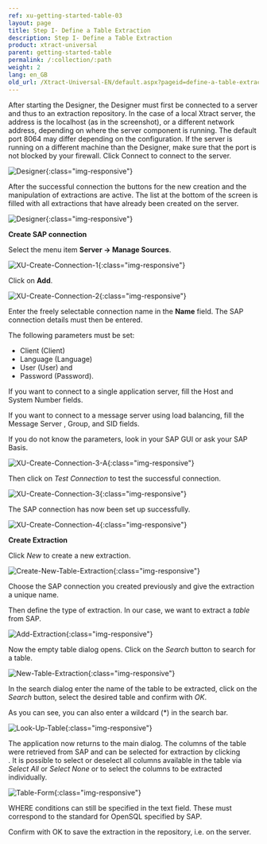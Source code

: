 ```yaml
---
ref: xu-getting-started-table-03
layout: page
title: Step I- Define a Table Extraction
description: Step I- Define a Table Extraction
product: xtract-universal
parent: getting-started-table
permalink: /:collection/:path
weight: 2
lang: en_GB
old_url: /Xtract-Universal-EN/default.aspx?pageid=define-a-table-extraction
---
```


After starting the Designer, the Designer must first be connected to a server and thus to an extraction repository. In the case of a local Xtract server, the address is the localhost (as in the screenshot), or a different network address, depending on where the server component is running. The default port 8064 may differ depending on the configuration. If the server is running on a different machine than the Designer, make sure that the port is not blocked by your firewall. Click Connect to connect to the server. 

![Designer](/img/content/xu_connect_screen_neu.png){:class="img-responsive"}

After the successful connection the buttons for the new creation and the manipulation of extractions are active. The list at the bottom of the screen is filled with all extractions that have already been created on the server.

![Designer](/img/content/xu_3.x_initial_screen.png){:class="img-responsive"}

**Create SAP connection**

Select the menu item **Server -> Manage Sources**.

![XU-Create-Connection-1](/img/content/server_manage_sources.png){:class="img-responsive"}

Click on **Add**.

![XU-Create-Connection-2](/img/content/xu_manage_sources.png){:class="img-responsive"}

Enter the freely selectable connection name in the **Name** field. The SAP connection details must then be entered. <br>

The following parameters must be set: <br>
- Client (Client)
- Language (Language)
- User (User) and 
- Password (Password). <br>

If you want to connect to a single application server, fill the Host and System Number fields. <br>

If you want to connect to a message server using load balancing, fill the Message Server , Group, and SID fields. <br>

If you do not know the parameters, look in your SAP GUI or ask your SAP Basis. 

![XU-Create-Connection-3-A](/img/content/xu_source_details.png){:class="img-responsive"}

Then click on *Test Connection* to test the successful connection. 

![XU-Create-Connection-3](/img/content/xu_test_connection.png){:class="img-responsive"}

The SAP connection has now been set up successfully. 

![XU-Create-Connection-4](/img/content/xu_manage_source_2.png){:class="img-responsive"}

**Create Extraction**

Click *New* to create a new extraction.

![Create-New-Table-Extraction](/img/content/xu_extraction_create.png){:class="img-responsive"}

Choose the SAP connection you created previously and give the extraction a unique name.

Then define the type of extraction. In our case, we want to extract a *table* from SAP. 

![Add-Extraction](/img/content/xu_tables_extraction_create.png){:class="img-responsive"}

Now the empty table dialog opens. Click on the *Search* button to search for a table.

![New-Table-Extraction](/img/content/xu_tabelle_suchen.png){:class="img-responsive"}

In the search dialog enter the name of the table to be extracted, click on the *Search* button, select the desired table and confirm with *OK*.

As you can see, you can also enter a wildcard (*) in the search bar.

![Look-Up-Table](/img/content/xu_tabelle_auswählen.png){:class="img-responsive"}

The application now returns to the main dialog. The columns of the table were retrieved from SAP and can be selected for extraction by clicking <br>.
It is possible to select or deselect all columns available in the table via *Select All* or *Select None* or to select the columns to be extracted individually.

![Table-Form](/img/content/xu_felder_auswählen_where_bedingung.png){:class="img-responsive"}

WHERE conditions can still be specified in the text field. These must correspond to the standard for OpenSQL specified by SAP.

Confirm with OK to save the extraction in the repository, i.e. on the server.

